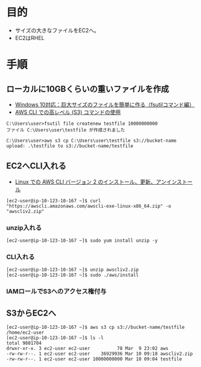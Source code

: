 # 目的
- サイズの大きなファイルをEC2へ。
- EC2はRHEL

# 手順
## ローカルに10GBくらいの重いファイルを作成
- [Windows 10対応：巨大サイズのファイルを簡単に作る（fsutilコマンド編）](https://www.atmarkit.co.jp/ait/articles/0209/28/news002.html)
- [AWS CLI での高レベル (S3) コマンドの使用](https://docs.aws.amazon.com/ja_jp/cli/latest/userguide/cli-services-s3-commands.html#using-s3-commands-managing-objects-copy)
```
C:\Users\user>fsutil file createnew testfile 10000000000
ファイル C:\Users\user\testfile が作成されました

C:\Users\user>aws s3 cp C:\Users\user\testfile s3://bucket-name
upload: .\testfile to s3://bucket-name/testfile
```
## EC2へCLI入れる
- [Linux での AWS CLI バージョン 2 のインストール、更新、アンインストール](https://docs.aws.amazon.com/ja_jp/cli/latest/userguide/install-cliv2-linux.html)
```
[ec2-user@ip-10-123-10-167 ~]$ curl "https://awscli.amazonaws.com/awscli-exe-linux-x86_64.zip" -o "awscliv2.zip"
```
### unzip入れる
```
[ec2-user@ip-10-123-10-167 ~]$ sudo yum install unzip -y
```
### CLI入れる
```
[ec2-user@ip-10-123-10-167 ~]$ unzip awscliv2.zip
[ec2-user@ip-10-123-10-167 ~]$ sudo ./aws/install
```

### IAMロールでS3へのアクセス権付与

## S3からEC2へ
```
[ec2-user@ip-10-123-10-167 ~]$ aws s3 cp s3://bucket-name/testfile /home/ec2-user
[ec2-user@ip-10-123-10-167 ~]$ ls -l
total 9801704
drwxr-xr-x. 3 ec2-user ec2-user          78 Mar  9 23:02 aws
-rw-rw-r--. 1 ec2-user ec2-user    36929936 Mar 10 09:18 awscliv2.zip
-rw-rw-r--. 1 ec2-user ec2-user 10000000000 Mar 10 09:04 testfile
```
